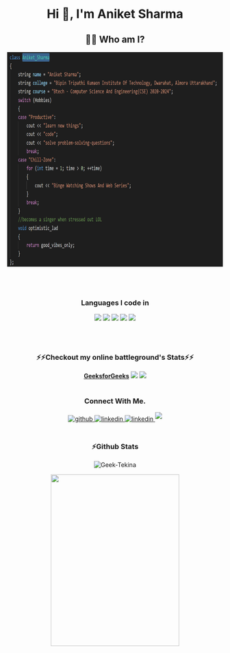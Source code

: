 
<h1 align="center"> Hi 👋, I'm Aniket Sharma </h1>

<h2 align="center"> 👨‍💻 Who am I?</h2>
<p align="center">
 <img src="Screenshot (136).png" height=500 width=1200>
</p>
<br><br>
<h3 align=center>Languages I code in </h3>
<p align=center>
<img src="https://img.shields.io/badge/C-00599C?style=for-the-badge&logo=c&logoColor=white" padding=15px>
 <img src="https://img.shields.io/badge/C%2B%2B-00599C?style=for-the-badge&logo=c%2B%2B&logoColor=white" >
 <img src="https://img.shields.io/badge/HTML5-E34F26?style=for-the-badge&logo=html5&logoColor=white" >
<img src= "https://img.shields.io/badge/CSS3-1572B6?style=for-the-badge&logo=css3&logoColor=white">
 <img src="https://img.shields.io/badge/JavaScript-323330?style=for-the-badge&logo=javascript&logoColor=F7DF1E">
 </p>
 <br><br>
<h3 align="center">⚡⚡Checkout my online battleground's Stats⚡⚡</h3>

<p align="center">
    <a href="https://auth.geeksforgeeks.org/user/tpbc1717/saved-articles/"><b>GeeksforGeeks</b></a> 
    <a href="https://www.hackerrank.com/tpbc1717"><img src="https://img.shields.io/badge/-Hackerrank-2EC866?style=for-the-badge&logo=HackerRank&logoColor=white"></a>
    <a href="https://leetcode.com/Vespertine_Tekina/" ><img src="https://img.shields.io/badge/-LeetCode-FFA116?style=for-the-badge&logo=LeetCode&logoColor=black"></a>  
  <br><br> 
 </p>
 <h3 align="center">Connect With Me.</h2>
<div align="center">  
  <a href="https://github.com/Geek-Tekina" target="_blank">
    <img src=https://img.shields.io/badge/github-%2324292e.svg?&style=for-the-badge&logo=github&logoColor=white alt=github style="margin-bottom: 5px;" />
  </a>
 
  <a href="https://www.linkedin.com/in/aniket-sharma-43a517200" target="_blank">
    <img src=https://img.shields.io/badge/linkedin-%231E77B5.svg?&style=for-the-badge&logo=linkedin&logoColor=white alt=linkedin style="margin-bottom: 5px;" />
  </a>
 
 <a href="https://discord.gg/qnpqeGCY" target="_blank">
    <img src=https://img.shields.io/badge/Discord-7289DA?style=for-the-badge&logo=discord&logoColor=white alt=linkedin style="margin-bottom: 5px;" />
  </a>
 <a href="mailto:tpbc1717@gmal.com" target="_blank">
    <img src=https://img.shields.io/badge/Gmail-D14836?style=for-the-badge&logo=gmail&logoColor=white style="margin-bottom: 5px;" />
  </a>
 <br><br>
   <h3 align="center">⚡Github Stats</h3>
<p align="center">
  <img align="center" src="https://github-readme-stats.vercel.app/api?username=Geek-Tekina&show_icons=true&hide=stars,issues&count_private=true&theme=dark" alt="Geek-Tekina" />
   
</p><center>
  <img src="https://media.giphy.com/media/3d4RmvOnRoYrnRBcFS/giphy.gif" height =400 width =300>  
   </body>  
 
 


